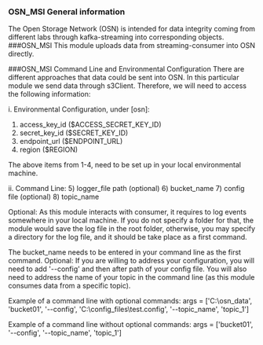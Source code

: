 ### OSN_MSI General information
The Open Storage Network (OSN) is intended for data integrity coming from different labs through kafka-streaming into corresponding objects.
###OSN_MSI
This module uploads data from streaming-consumer into OSN directly.

###OSN_MSI Command Line and Environmental Configuration
There are different approaches that data could be sent into OSN. In this particular module we send data through s3Client. Therefore, we will need to access the following information:

i. Environmental Configuration, under [osn]:
   1) access_key_id ($ACCESS_SECRET_KEY_ID)
   2) secret_key_id ($SECRET_KEY_ID)
   3) endpoint_url ($ENDPOINT_URL)
   4) region ($REGION)

The above items from 1-4, need to be set up in your local environmental machine. 

ii. Command Line:
   5) logger_file path (optional)
   6) bucket_name
   7) config file (optional)
   8) topic_name

Optional: As this module interacts with consumer, it requires to log events somewhere in your local machine. If you do not specify a folder for that, the module would save the log file in the root folder,
otherwise, you may specify a directory for the log file, and it should be take place as a first command.

The bucket_name needs to be entered in your command line as the first command. 
Optional: If you are willing to address your configuration, you will need to add '--config' and then after path of your config file.
You will also need to address the name of your topic in the command line (as this module consumes data from a specific topic). 

Example of a command line with optional commands:
args = ['C:\\osn_data', 'bucket01', '--config', 'C:\\config_files\\test.config', '--topic_name', 'topic_1']

Example of a command line without optional commands:
args = ['bucket01', '--config', '--topic_name', 'topic_1']
